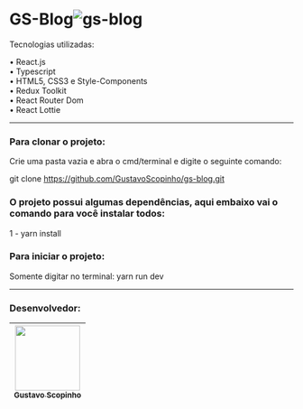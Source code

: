 # GS-Blog![gs-blog](https://user-images.githubusercontent.com/102439841/228108036-9995a155-9577-43bb-b668-c8ce73241287.gif)

Tecnologias utilizadas:<br>

• React.js<br>
• Typescript<br>
• HTML5, CSS3 e Style-Components<br>
• Redux Toolkit <br>
• React Router Dom <br>
• React Lottie <br>


<hr>

### Para clonar o projeto:
Crie uma pasta vazia e abra o cmd/terminal e digite o seguinte comando: <br>

git clone https://github.com/GustavoScopinho/gs-blog.git

### O projeto possui algumas dependências, aqui embaixo vai o comando para você instalar todos:

1 - yarn install <br>


### Para iniciar o projeto:
Somente digitar no terminal: yarn run dev

<hr>

 ### Desenvolvedor: 

[<img src="https://avatars.githubusercontent.com/u/102439841?v=4" width=115 > <br> <sub> Gustavo Scopinho </sub>](https://github.com/GustavoScopinho)  |   
| :---: | 

